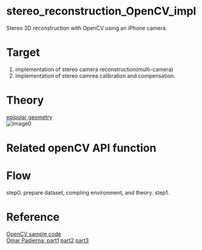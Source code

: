 # stereo_reconstruction_OpenCV_impl #
Stereo 3D reconstruction with OpenCV using an iPhone camera.                <br>

# Target #
1. implementation of stereo camera reconstruction(multi-camera)
2. implementation of stereo camrea calibration and compensation.

# Theory #
[epipolar geometry](https://en.wikipedia.org/wiki/Epipolar_geometry)
<br>![Image0](https://pic.pimg.tw/silverwind1982/1472199756-4228555464_n.png)

# Related openCV API function #

# Flow # 
step0. prepare dataset, compling environment, and theory.
step1. 

# Reference #
[OpenCV sample code](https://docs.opencv.org/master/dd/d53/tutorial_py_depthmap.html)
<br>
[Omar Padierna: ](https://medium.com/@omar.ps16)
[part1](https://becominghuman.ai/stereo-3d-reconstruction-with-opencv-using-an-iphone-camera-part-i-c013907d1ab5)
[part2](https://medium.com/@omar.ps16/stereo-3d-reconstruction-with-opencv-using-an-iphone-camera-part-ii-77754b58bfe0)
[part3](https://medium.com/@omar.ps16/stereo-3d-reconstruction-with-opencv-using-an-iphone-camera-part-iii-95460d3eddf0)
